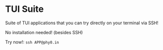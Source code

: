 # TUI Suite

Suite of TUI applications that you can try directly on your terminal via SSH!

No installation needed! (besides SSH)

Try now!: `ssh APP@phy0.in`

